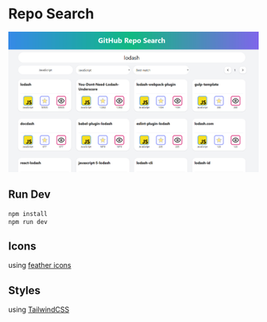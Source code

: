 # Repo Search

![screenshot](/screenshot.png)

## Run Dev
```
npm install
npm run dev
```

## Icons
using [feather icons](https://feathericons.com/)

## Styles
using [TailwindCSS](https://tailwindcss.com/)